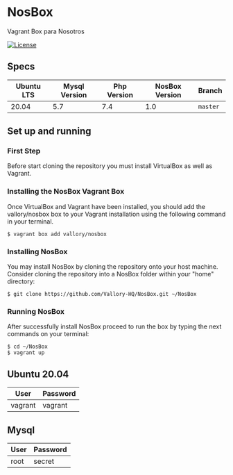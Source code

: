 # NosBox

Vagrant Box para Nosotros

<p align="left">
<a href="https://packagist.org/packages/vallory/nosbox"><img src="https://img.shields.io/badge/license-MIT-success" alt="License"> </a>
</p>


## Specs
| Ubuntu LTS | Mysql Version | Php Version | NosBox Version | Branch
| -----------| -----------   | ----------- | -----------    | -----------
| 20.04      | 5.7           | 7.4         | 1.0            | `master`

## Set up and running

### First Step

Before start cloning the repository you must install VirtualBox as well as Vagrant.

### Installing the NosBox Vagrant Box

Once VirtualBox and Vagrant have been installed, you should add the vallory/nosbox box to your Vagrant installation using the following command in your terminal.

```
$ vagrant box add vallory/nosbox
```

### Installing NosBox

You may install NosBox by cloning the repository onto your host machine. Consider cloning the repository into a NosBox folder within your "home" directory:

```
$ git clone https://github.com/Vallory-HQ/NosBox.git ~/NosBox
```

### Running NosBox

After successfully install NosBox proceed to run the box by typing the next commands on your terminal:

```
$ cd ~/NosBox
$ vagrant up
```

## Ubuntu 20.04
| User    | Password |
| ------- | -------- |
| vagrant | vagrant  |

## Mysql
| User    | Password |
| ------- | -------- |
| root    | secret   |
